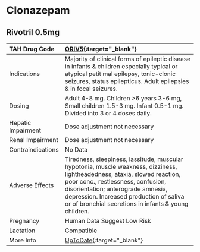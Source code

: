 # Clonazepam

## Rivotril 0.5mg

| TAH Drug Code      | [ORIV5](https://www.tahsda.org.tw/drugs/hissearch.php?drug_code=ORIV5){:target="_blank"}                                                                                                                                                                                                                 |
|:-------------------|:---------------------------------------------------------------------------------------------------------------------------------------------------------------------------------------------------------------------------------------------------------------------------------------------------------|
| Indications        | Majority of clinical forms of epileptic disease in infants & children especially typical or atypical petit mal epilepsy, tonic-clonic seizures, status epilepticus. Adult epilepsies & in focal seizures.                                                                                                |
| Dosing             | Adult 4-8 mg. Children >6 years 3-6 mg, Small children 1.5-3 mg. Infant 0.5-1 mg. Divided into 3 or 4 doses daily.                                                                                                                                                                                       |
| Hepatic Impairment | Dose adjustment not necessary                                                                                                                                                                                                                                                                            |
| Renal Impairment   | Dose adjustment not necessary                                                                                                                                                                                                                                                                            |
| Contraindications  | No Data                                                                                                                                                                                                                                                                                                  |
| Adverse Effects    | Tiredness, sleepiness, lassitude, muscular hypotonia, muscle weakness, dizziness, lightheadedness, ataxia, slowed reaction, poor conc., restlessness, confusion, disorientation; anterograde amnesia, depression. Increased production of saliva or of bronchial secretions in infants & young children. |
| Pregnancy          | Human Data Suggest Low Risk                                                                                                                                                                                                                                                                              |
| Lactation          | Compatible                                                                                                                                                                                                                                                                                               |
| More Info          | [UpToDate](https://www.uptodate.com/contents/clonazepam-drug-information){:target="_blank"}                                                                                                                                                                                                              |

